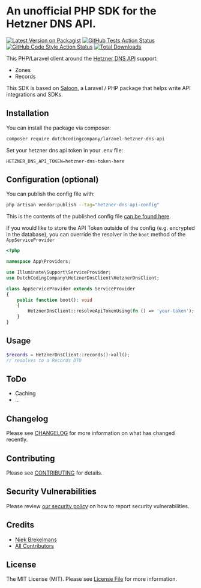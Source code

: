 
# An unofficial PHP SDK for the Hetzner DNS API.

[![Latest Version on Packagist](https://img.shields.io/packagist/v/dutchcodingcompany/laravel-hetzner-dns-api.svg?style=flat-square)](https://packagist.org/packages/dutchcodingcompany/laravel-hetzner-dns-api)
[![GitHub Tests Action Status](https://img.shields.io/github/workflow/status/dutchcodingcompany/laravel-hetzner-dns-api/run-tests?label=tests)](https://github.com/dutchcodingcompany/laravel-hetzner-dns-api/actions?query=workflow%3Arun-tests+branch%3Amain)
[![GitHub Code Style Action Status](https://img.shields.io/github/workflow/status/dutchcodingcompany/laravel-hetzner-dns-api/Check%20&%20fix%20styling?label=code%20style)](https://github.com/dutchcodingcompany/laravel-hetzner-dns-api/actions?query=workflow%3A"Check+%26+fix+styling"+branch%3Amain)
[![Total Downloads](https://img.shields.io/packagist/dt/dutchcodingcompany/laravel-hetzner-dns-api.svg?style=flat-square)](https://packagist.org/packages/dutchcodingcompany/laravel-hetzner-dns-api)

This PHP/Laravel client around the [Hetzner DNS API](https://dns.hetzner.com/api-docs) support:
- Zones
- Records

This SDK is based on [Saloon](https://docs.saloon.dev/), a Laravel / PHP package that helps write API integrations and SDKs.


## Installation

You can install the package via composer:

```bash
composer require dutchcodingcompany/laravel-hetzner-dns-api
```

Set your hetzner dns api token in your .env file:
```env
HETZNER_DNS_API_TOKEN=hetzner-dns-token-here
```

## Configuration (optional)
You can publish the config file with:

```bash
php artisan vendor:publish --tag="hetzner-dns-api-config"
```

This is the contents of the published config file [can be found here](config/hetzner-dns.php).

If you would like to store the API Token outside of the config (e.g. encrypted in the database), you can override the resolver in the `boot` method of the `AppServiceProvider`
```php
<?php

namespace App\Providers;

use Illuminate\Support\ServiceProvider;
use DutchCodingCompany\HetznerDnsClient\HetznerDnsClient;

class AppServiceProvider extends ServiceProvider
{
    public function boot(): void
    {
        HetznerDnsClient::resolveApiTokenUsing(fn () => 'your-token');
    }
}
```

## Usage

```php
$records = HetznerDnsClient::records()->all();
// resolves to a Records DTO
```

## ToDo
- Caching
- ...

[//]: # (## Testing)

[//]: # ()
[//]: # (```bash)

[//]: # (composer test)

[//]: # (```)

## Changelog

Please see [CHANGELOG](CHANGELOG.md) for more information on what has changed recently.

## Contributing

Please see [CONTRIBUTING](CONTRIBUTING.md) for details.

## Security Vulnerabilities

Please review [our security policy](../../security/policy) on how to report security vulnerabilities.

## Credits

- [Niek Brekelmans](https://github.com/niekbr)
- [All Contributors](../../contributors)

## License

The MIT License (MIT). Please see [License File](LICENSE.md) for more information.
